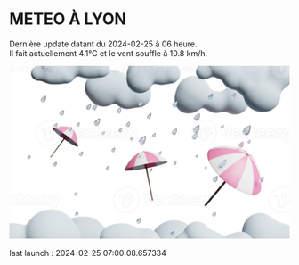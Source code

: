 # METEO À LYON

Dernière update datant du 2024-02-25 à 06 heure.  
Il fait actuellement 4.1°C et le vent souffle à 10.8 km/h.      

![](./.github/rain.png)

last launch : 2024-02-25 07:00:08.657334
